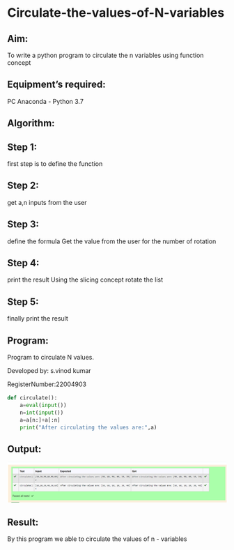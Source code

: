 # Circulate-the-values-of-N-variables
## Aim:
To write a python program to circulate the n variables using function concept
## Equipment’s required:
PC
Anaconda - Python 3.7
## Algorithm: 

## Step 1:  
first step is to define the function

## Step 2:
get a,n inputs from the user 

## Step 3: 
define the formula
Get the value from the user for the number of rotation

## Step 4: 
print the result
Using the slicing concept rotate the list

## Step 5: 
finally print the result 

 ## Program:
 Program to circulate N values.
 
 Developed by: s.vinod kumar 
 
 RegisterNumber:22004903

```python
def circulate():
    a=eval(input())
    n=int(input())
    a=a[n:]+a[:n]
    print("After circulating the values are:",a)


```

## Output:
![output](/OUTPUT.png)

## Result:
By this program we able to circulate the values of n - variables
